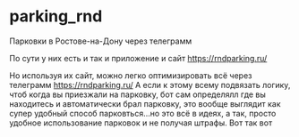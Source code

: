 # parking_rnd
Парковки в Ростове-на-Дону через телеграмм

По сути у них есть и так и приложение и сайт https://rndparking.ru/

Но используя их сайт, можно легко оптимизировать всё через телеграмм https://rndparking.ru/
А если к этому всему подвязать логику, чтоб когда вы приезжали на парковку, бот сам определялл где вы находитесь и автоматически брал парковку, это вообще выглядит как супер удобный способ парковться...но это всё в идеях, а так, просто удобное использование парковок и не получая штрафы. Вот так вот

